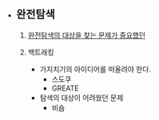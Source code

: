 - ## **완전탐색**

  1. [완전탐색의 대상을 찾는 문제가 중요했던](https://www.evernote.com/shard/s372/sh/b797268e-854a-4aa4-80d5-9335b5d3b007/6ac3c5c8cb88d006f3959907b5cd5e16)     

  2. 백트래킹
     - 가지치기의 아이디어를 떠올려야 한다.               
       - 스도쿠
       - GREATE
     - 탐색의 대상이 어려웠던 문제
       - 비숍

  

